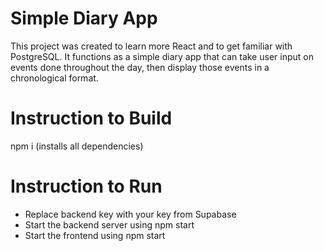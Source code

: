 # Simple Diary App
This project was created to learn more React and to get familiar with PostgreSQL. It functions as a simple diary app that can take user input on events done throughout the day, then display those events in a chronological format.
# Instruction to Build
npm i (installs all dependencies)
# Instruction to Run
- Replace backend key with your key from Supabase
- Start the backend server using npm start
- Start the frontend using npm start
